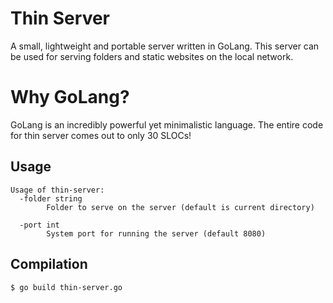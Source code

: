 # Thin Server
A small, lightweight and portable server written in GoLang. This server can be used for serving folders and static websites on the local network.

# Why GoLang?
GoLang is an incredibly powerful yet minimalistic language. The entire code for thin server comes out to only 30 SLOCs!

## Usage
```
Usage of thin-server:
  -folder string
    	Folder to serve on the server (default is current directory)

  -port int
    	System port for running the server (default 8080)
```

## Compilation
```bash
$ go build thin-server.go
```

